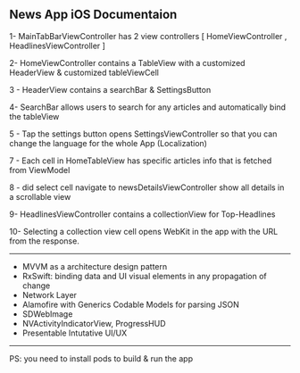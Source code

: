 News App iOS Documentaion
-------------------------------------

1- MainTabBarViewController has 2 view controllers [ HomeViewController , HeadlinesViewController ]

2- HomeViewController contains a TableView with a customized HeaderView & customized tableViewCell

3 - HeaderView contains a searchBar & SettingsButton

4- SearchBar allows users to search for any articles and automatically bind the tableView 

5 - Tap the settings button opens SettingsViewController so that you can change the language for the whole App (Localization)

7 - Each cell in HomeTableView has specific  articles info that is fetched from ViewModel 

8 - did select cell navigate to newsDetailsViewController show all details in a scrollable view
 
9-  HeadlinesViewController contains a collectionView for Top-Headlines 

10- Selecting a collection view cell opens WebKit in the app with the URL from the response.

--------------------------------------------------------------------------

- MVVM as a architecture design pattern
- RxSwift: binding data and UI visual elements in any propagation of change
- Network Layer
- Alamofire with Generics Codable Models for parsing JSON
- SDWebImage
- NVActivityIndicatorView, ProgressHUD
- Presentable Intutative UI/UX
--------------------------------------------------------------------------
 PS:  you need to install pods to build & run the app 
